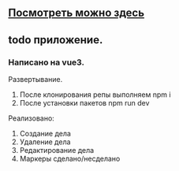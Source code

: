  ## [Посмотреть можно здесь](https://vagif-cmyk.github.io/vue-todo/dist/index.html)
 
 ## todo приложение.

 ### Написано на vue3.

 Развертывание.
 
 1. После клонирования репы выполняем npm i 
 2. После установки пакетов npm run dev

 Реализовано: 
 1. Создание дела
 2. Удаление дела
 3. Редактирование дела
 4. Маркеры сделано/несделано
